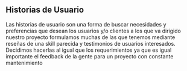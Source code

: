 ## Historias de Usuario 

Las historias de usuario son una forma de buscar necesidades y preferencias que desean los usuarios y/o clientes a los que va dirigido nuestro proyecto
formulamos muchas de las que tenemos mediante reseñas de una skill parecida y testimonios de usuarios interesados.
Decidimos hacerlas al igual que los requerimientos ya que es igual importante el feedback de la gente para un proyecto con constante mantenimiento